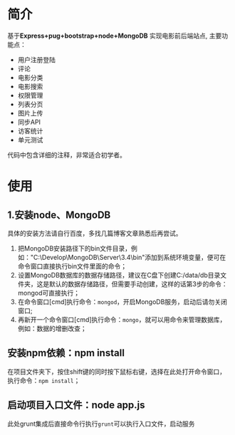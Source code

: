 # 简介
基于**Express+pug+bootstrap+node+MongoDB** 实现电影前后端站点, 主要功能点：

  - 用户注册登陆
  - 评论
  - 电影分类
  - 电影搜索
  - 权限管理
  - 列表分页
  - 图片上传
  - 同步API
  - 访客统计
  - 单元测试

代码中包含详细的注释，非常适合初学者。


# 使用 #
## 1.安装node、MongoDB ##
具体的安装方法请自行百度，多找几篇博客文章熟悉后再尝试。

1.  把MongoDB安装路径下的bin文件目录，例如："C:\Develop\MongoDB\Server\3.4\bin"添加到系统环境变量，便可在命令窗口直接执行bin文件里面的命令；
2. 设置MongoDB数据库的数据存储路径，建议在C盘下创建C:/data/db目录文件夹，这是默认的数据存储路径，但需要手动创建，这样的话第3步的命令：mongod可直接执行；
3. 在命令窗口[cmd]执行命令：`mongod`，开启MongoDB服务，启动后请勿关闭窗口;
4. 再新开一个命令窗口[cmd]执行命令：`mongo`，就可以用命令来管理数据库，例如：数据的增删改查；

## 安装npm依赖：npm install ##

在项目文件夹下，按住shift键的同时按下鼠标右键，选择在此处打开命令窗口，执行命令：`npm install`；

## 启动项目入口文件：node app.js ##

此处grunt集成后直接命令行执行`grunt`可以执行入口文件，启动服务

